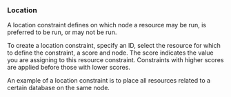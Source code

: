 ### Location

A location constraint defines on which node a resource may be run, is
preferred to be run, or may not be run.

To create a location constraint, specify an ID, select the resource
for which to define the constraint, a score and node. The score
indicates the value you are assigning to this resource
constraint. Constraints with higher scores are applied before those
with lower scores.

An example of a location constraint is to place all resources related
to a certain database on the same node.
